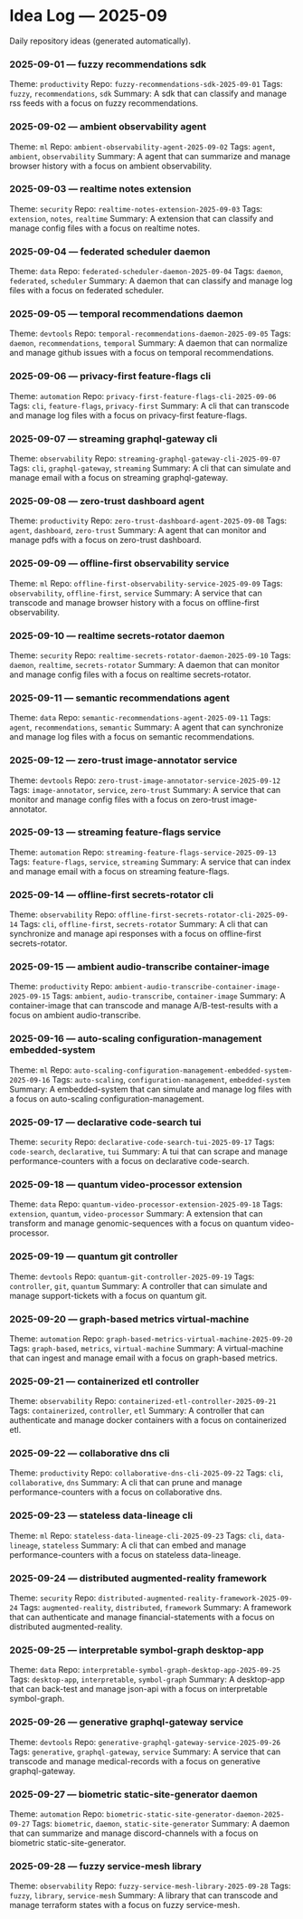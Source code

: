 # Idea Log — 2025-09

Daily repository ideas (generated automatically).

### 2025-09-01 — fuzzy recommendations sdk
Theme: `productivity`
Repo: `fuzzy-recommendations-sdk-2025-09-01`
Tags: `fuzzy`, `recommendations`, `sdk`
Summary: A sdk that can classify and manage rss feeds with a focus on fuzzy recommendations.

### 2025-09-02 — ambient observability agent
Theme: `ml`
Repo: `ambient-observability-agent-2025-09-02`
Tags: `agent`, `ambient`, `observability`
Summary: A agent that can summarize and manage browser history with a focus on ambient observability.

### 2025-09-03 — realtime notes extension
Theme: `security`
Repo: `realtime-notes-extension-2025-09-03`
Tags: `extension`, `notes`, `realtime`
Summary: A extension that can classify and manage config files with a focus on realtime notes.

### 2025-09-04 — federated scheduler daemon
Theme: `data`
Repo: `federated-scheduler-daemon-2025-09-04`
Tags: `daemon`, `federated`, `scheduler`
Summary: A daemon that can classify and manage log files with a focus on federated scheduler.

### 2025-09-05 — temporal recommendations daemon
Theme: `devtools`
Repo: `temporal-recommendations-daemon-2025-09-05`
Tags: `daemon`, `recommendations`, `temporal`
Summary: A daemon that can normalize and manage github issues with a focus on temporal recommendations.

### 2025-09-06 — privacy-first feature-flags cli
Theme: `automation`
Repo: `privacy-first-feature-flags-cli-2025-09-06`
Tags: `cli`, `feature-flags`, `privacy-first`
Summary: A cli that can transcode and manage log files with a focus on privacy-first feature-flags.

### 2025-09-07 — streaming graphql-gateway cli
Theme: `observability`
Repo: `streaming-graphql-gateway-cli-2025-09-07`
Tags: `cli`, `graphql-gateway`, `streaming`
Summary: A cli that can simulate and manage email with a focus on streaming graphql-gateway.

### 2025-09-08 — zero-trust dashboard agent
Theme: `productivity`
Repo: `zero-trust-dashboard-agent-2025-09-08`
Tags: `agent`, `dashboard`, `zero-trust`
Summary: A agent that can monitor and manage pdfs with a focus on zero-trust dashboard.

### 2025-09-09 — offline-first observability service
Theme: `ml`
Repo: `offline-first-observability-service-2025-09-09`
Tags: `observability`, `offline-first`, `service`
Summary: A service that can transcode and manage browser history with a focus on offline-first observability.

### 2025-09-10 — realtime secrets-rotator daemon
Theme: `security`
Repo: `realtime-secrets-rotator-daemon-2025-09-10`
Tags: `daemon`, `realtime`, `secrets-rotator`
Summary: A daemon that can monitor and manage config files with a focus on realtime secrets-rotator.

### 2025-09-11 — semantic recommendations agent
Theme: `data`
Repo: `semantic-recommendations-agent-2025-09-11`
Tags: `agent`, `recommendations`, `semantic`
Summary: A agent that can synchronize and manage log files with a focus on semantic recommendations.

### 2025-09-12 — zero-trust image-annotator service
Theme: `devtools`
Repo: `zero-trust-image-annotator-service-2025-09-12`
Tags: `image-annotator`, `service`, `zero-trust`
Summary: A service that can monitor and manage config files with a focus on zero-trust image-annotator.

### 2025-09-13 — streaming feature-flags service
Theme: `automation`
Repo: `streaming-feature-flags-service-2025-09-13`
Tags: `feature-flags`, `service`, `streaming`
Summary: A service that can index and manage email with a focus on streaming feature-flags.

### 2025-09-14 — offline-first secrets-rotator cli
Theme: `observability`
Repo: `offline-first-secrets-rotator-cli-2025-09-14`
Tags: `cli`, `offline-first`, `secrets-rotator`
Summary: A cli that can synchronize and manage api responses with a focus on offline-first secrets-rotator.

### 2025-09-15 — ambient audio-transcribe container-image
Theme: `productivity`
Repo: `ambient-audio-transcribe-container-image-2025-09-15`
Tags: `ambient`, `audio-transcribe`, `container-image`
Summary: A container-image that can transcode and manage A/B-test-results with a focus on ambient audio-transcribe.

### 2025-09-16 — auto-scaling configuration-management embedded-system
Theme: `ml`
Repo: `auto-scaling-configuration-management-embedded-system-2025-09-16`
Tags: `auto-scaling`, `configuration-management`, `embedded-system`
Summary: A embedded-system that can simulate and manage log files with a focus on auto-scaling configuration-management.

### 2025-09-17 — declarative code-search tui
Theme: `security`
Repo: `declarative-code-search-tui-2025-09-17`
Tags: `code-search`, `declarative`, `tui`
Summary: A tui that can scrape and manage performance-counters with a focus on declarative code-search.

### 2025-09-18 — quantum video-processor extension
Theme: `data`
Repo: `quantum-video-processor-extension-2025-09-18`
Tags: `extension`, `quantum`, `video-processor`
Summary: A extension that can transform and manage genomic-sequences with a focus on quantum video-processor.

### 2025-09-19 — quantum git controller
Theme: `devtools`
Repo: `quantum-git-controller-2025-09-19`
Tags: `controller`, `git`, `quantum`
Summary: A controller that can simulate and manage support-tickets with a focus on quantum git.

### 2025-09-20 — graph-based metrics virtual-machine
Theme: `automation`
Repo: `graph-based-metrics-virtual-machine-2025-09-20`
Tags: `graph-based`, `metrics`, `virtual-machine`
Summary: A virtual-machine that can ingest and manage email with a focus on graph-based metrics.

### 2025-09-21 — containerized etl controller
Theme: `observability`
Repo: `containerized-etl-controller-2025-09-21`
Tags: `containerized`, `controller`, `etl`
Summary: A controller that can authenticate and manage docker containers with a focus on containerized etl.

### 2025-09-22 — collaborative dns cli
Theme: `productivity`
Repo: `collaborative-dns-cli-2025-09-22`
Tags: `cli`, `collaborative`, `dns`
Summary: A cli that can prune and manage performance-counters with a focus on collaborative dns.

### 2025-09-23 — stateless data-lineage cli
Theme: `ml`
Repo: `stateless-data-lineage-cli-2025-09-23`
Tags: `cli`, `data-lineage`, `stateless`
Summary: A cli that can embed and manage performance-counters with a focus on stateless data-lineage.

### 2025-09-24 — distributed augmented-reality framework
Theme: `security`
Repo: `distributed-augmented-reality-framework-2025-09-24`
Tags: `augmented-reality`, `distributed`, `framework`
Summary: A framework that can authenticate and manage financial-statements with a focus on distributed augmented-reality.

### 2025-09-25 — interpretable symbol-graph desktop-app
Theme: `data`
Repo: `interpretable-symbol-graph-desktop-app-2025-09-25`
Tags: `desktop-app`, `interpretable`, `symbol-graph`
Summary: A desktop-app that can back-test and manage json-api with a focus on interpretable symbol-graph.

### 2025-09-26 — generative graphql-gateway service
Theme: `devtools`
Repo: `generative-graphql-gateway-service-2025-09-26`
Tags: `generative`, `graphql-gateway`, `service`
Summary: A service that can transcode and manage medical-records with a focus on generative graphql-gateway.

### 2025-09-27 — biometric static-site-generator daemon
Theme: `automation`
Repo: `biometric-static-site-generator-daemon-2025-09-27`
Tags: `biometric`, `daemon`, `static-site-generator`
Summary: A daemon that can summarize and manage discord-channels with a focus on biometric static-site-generator.

### 2025-09-28 — fuzzy service-mesh library
Theme: `observability`
Repo: `fuzzy-service-mesh-library-2025-09-28`
Tags: `fuzzy`, `library`, `service-mesh`
Summary: A library that can transcode and manage terraform states with a focus on fuzzy service-mesh.
